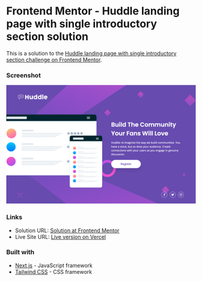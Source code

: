 # Frontend Mentor - Huddle landing page with single introductory section solution

This is a solution to the [Huddle landing page with single introductory section challenge on Frontend Mentor](https://www.frontendmentor.io/challenges/huddle-landing-page-with-a-single-introductory-section-B_2Wvxgi0).


### Screenshot

![Screenshot of the completed challenge](./design/screenshot.png)


### Links

- Solution URL: [Solution at Frontend Mentor](https://www.frontendmentor.io/solutions/huddle-landing-page-with-a-single-introductory-section-tailwind-nfp7c9rUkW)
- Live Site URL: [Live version on Vercel](https://huddle-landing-page-with-single-introductory-section-liart.vercel.app)


### Built with

- [Next.js](https://nextjs.org/) - JavaScript framework
- [Tailwind CSS](https://tailwindcss.com/) - CSS framework


